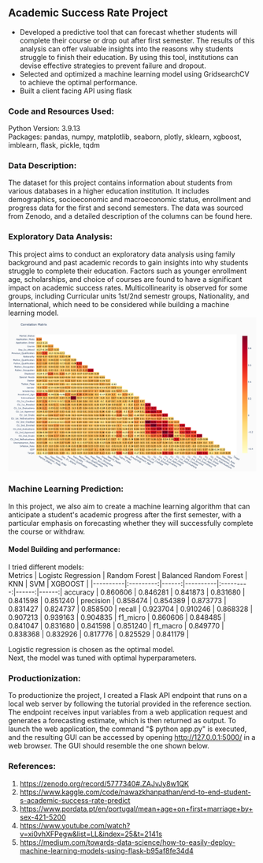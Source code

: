## Academic Success Rate Project

* Developed a predictive tool that can forecast whether students will complete their course or drop out after first semester. The results of this analysis can offer valuable insights into the reasons why students struggle to finish their education. By using this tool, institutions can devise effective strategies to prevent failure and dropout.
* Selected and optimized a machine learning model using GridsearchCV to achieve the optimal performance.
* Built a client facing API using flask

### Code and Resources Used:
Python Version: 3.9.13 <br/>
Packages: pandas, numpy, matplotlib, seaborn, plotly, sklearn, xgboost, imblearn, flask, pickle, tqdm

### Data Description:
The dataset for this project contains information about students from various databases in a higher education institution. It includes demographics, socioeconomic and macroeconomic status, enrollment and progress data for the first and second semesters. The data was sourced from Zenodo, and a detailed description of the columns can be found here.

### Exploratory Data Analysis:
This project aims to conduct an exploratory data analysis using family background and past academic records to gain insights into why students struggle to complete their education. Factors such as younger enrollment age, scholarships, and choice of courses are found to have a significant impact on academic success rates. Multicollinearity is observed for some groups, including Curricular units 1st/2nd semestr groups, Nationality, and International, which need to be considered while building a machine learning model.
![alt text](https://github.com/vvalmispild/Academic_Success_Rate_project/blob/main/Correlation_Matrix.png)

### Machine Learning Prediction:
In this project, we also aim to create a machine learning algorithm that can anticipate a student's academic progress after the first semester, with a particular emphasis on forecasting whether they will successfully complete the course or withdraw. 

#### Model Building and performance:
I tried different models: <br/>
Metrics | Logistc Regression |	Random Forest | Balanced Random Forest | KNN | SVM | XGBOOST |
|----------|:---------:|------:|----------|:---------:|------:|------:|
accuracy |	0.860606	| 0.846281	|  0.841873	| 0.831680	 | 0.841598 | 0.851240 |
precision |	0.858474	| 0.854389	 | 0.873773	| 0.831427	 | 0.824737 | 0.858500 |
recall	|  0.923704	| 0.910246 |	0.868328	| 0.907213	 | 0.939163 | 0.904835 |
f1_micro |	0.860606	| 0.848485	 | 0.841047	| 0.831680	 | 0.841598 | 0.851240 |
f1_macro |	0.849770	| 0.838368 |	0.832926	| 0.817776	 | 0.825529 | 0.841179 |

Logistic regression is chosen as the optimal model. <br/>
Next, the model was tuned with optimal hyperparameters.

### Productionization:
To productionize the project, I created a Flask API endpoint that runs on a local web server by following the tutorial provided in the reference section. The endpoint receives input variables from a web application request and generates a forecasting estimate, which is then returned as output. To launch the web application, the command "$ python app.py" is executed, and the resulting GUI can be accessed by opening http://127.0.0.1:5000/ in a web browser. The GUI should resemble the one shown below.

### References:
1) https://zenodo.org/record/5777340#.ZAJvJy8w1QK <br/>
2) https://www.kaggle.com/code/nawazkhanpathan/end-to-end-student-s-academic-success-rate-predict <br/>
3) https://www.pordata.pt/en/portugal/mean+age+on+first+marriage+by+sex-421-5200 <br/>
4) https://www.youtube.com/watch?v=xi0vhXFPegw&list=LL&index=25&t=2141s <br/>
5) https://medium.com/towards-data-science/how-to-easily-deploy-machine-learning-models-using-flask-b95af8fe34d4 
